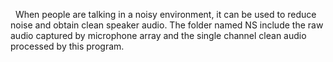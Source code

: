  &nbsp; When people are talking in a noisy environment, it can be used to reduce noise and obtain clean speaker audio. The folder named NS include the raw audio captured by microphone array and the single channel clean audio processed by this program.
